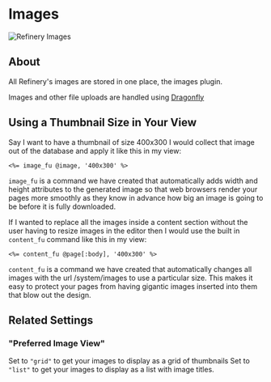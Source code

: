 # Images

![Refinery Images](http://refinerycms.com/system/images/0000/0616/images.png)

## About

All Refinery's images are stored in one place, the images plugin.

Images and other file uploads are handled using [Dragonfly](http://github.com/markevans/dragonfly)

## Using a Thumbnail Size in Your View

Say I want to have a thumbnail of size 400x300 I would collect that image out of
the database and apply it like this in my view:

    <%= image_fu @image, '400x300' %>

``image_fu`` is a command we have created that automatically adds width and
height attributes to the generated image so that web browsers render your pages
more smoothly as they know in advance how big an image is going to be before it
is fully downloaded.

If I wanted to replace all the images inside a content section without the user
having to resize images in the editor then I would use the built in ``content_fu``
command like this in my view:

    <%= content_fu @page[:body], '400x300' %>

``content_fu`` is a command we have created that automatically changes all images
with the url /system/images to use a particular size.
This makes it easy to protect your pages from having gigantic images inserted into
them that blow out the design.

## Related Settings

### "Preferred Image View"

Set to ``"grid"`` to get your images to display as a grid of thumbnails
Set to ``"list"`` to get your images to display as a list with image titles.
